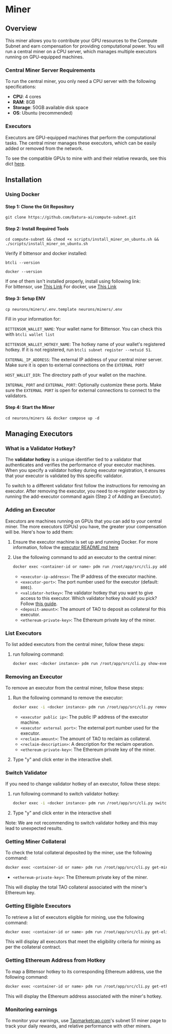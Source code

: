# Miner

## Overview

This miner allows you to contribute your GPU resources to the Compute Subnet and earn compensation for providing computational power. You will run a central miner on a CPU server, which manages multiple executors running on GPU-equipped machines.

### Central Miner Server Requirements

To run the central miner, you only need a CPU server with the following specifications:

- **CPU**: 4 cores
- **RAM**: 8GB
- **Storage**: 50GB available disk space
- **OS**: Ubuntu (recommended)

### Executors

Executors are GPU-equipped machines that perform the computational tasks. The central miner manages these executors, which can be easily added or removed from the network.

To see the compatible GPUs to mine with and their relative rewards, see this dict [here](https://github.com/Datura-ai/compute-subnet/blob/main/neurons/validators/src/services/const.py#L3).

## Installation

### Using Docker

#### Step 1: Clone the Git Repository

```
git clone https://github.com/Datura-ai/compute-subnet.git
```

#### Step 2: Install Required Tools

```
cd compute-subnet && chmod +x scripts/install_miner_on_ubuntu.sh && ./scripts/install_miner_on_ubuntu.sh
```

Verify if bittensor and docker installed: 
```
btcli --version
```

```
docker --version
```

If one of them isn't installed properly, install using following link:     
For bittensor, use [This Link](https://github.com/opentensor/bittensor/blob/master/README.md#install-bittensor-sdk)
For docker, use [This Link](https://docs.docker.com/engine/install/)

#### Step 3: Setup ENV
```
cp neurons/miners/.env.template neurons/miners/.env
```

Fill in your information for:

`BITTENSOR_WALLET_NAME`: Your wallet name for Bittensor. You can check this with `btcli wallet list`

`BITTENSOR_WALLET_HOTKEY_NAME`: The hotkey name of your wallet's registered hotkey. If it is not registered, run `btcli subnet register --netuid 51`. 

`EXTERNAL_IP_ADDRESS`: The external IP address of your central miner server. Make sure it is open to external connections on the `EXTERNAL PORT`

`HOST_WALLET_DIR`: The directory path of your wallet on the machine.

`INTERNAL_PORT` and `EXTERNAL_PORT`: Optionally customize these ports. Make sure the `EXTERNAL PORT` is open for external connections to connect to the validators.


#### Step 4: Start the Miner

```
cd neurons/miners && docker compose up -d
```

## Managing Executors

### What is a Validator Hotkey?

The **validator hotkey** is a unique identifier tied to a validator that authenticates and verifies the performance of your executor machines. When you specify a validator hotkey during executor registration, it ensures that your executor is validated by this specific validator.

To switch to a different validator first follow the instructions for removing an executor. After removing the executor, you need to re-register executors by running the add-executor command again (Step 2 of Adding an Executor).

### Adding an Executor

Executors are machines running on GPUs that you can add to your central miner. The more executors (GPUs) you have, the greater your compensation will be. Here's how to add them:

1. Ensure the executor machine is set up and running Docker. For more information, follow the [executor README.md here](../executor/README.md)
2. Use the following command to add an executor to the central miner:

    ```bash
    docker exec <container-id or name> pdm run /root/app/src/cli.py add-executor --address <executor-ip-address> --port <executor-port> --validator <validator-hotkey> --deposit_amount <deposit-amount> --eth_private_key <ethereum-private-key>
    ```

    - `<executor-ip-address>`: The IP address of the executor machine.
    - `<executor-port>`: The port number used for the executor (default: `8001`).
    - `<validator-hotkey>`: The validator hotkey that you want to give access to this executor. Which validator hotkey should you pick? Follow [this guide](assigning_validator_hotkeys.md).
    - `<deposit-amount>`: The amount of TAO to deposit as collateral for this executor.
    - `<ethereum-private-key>`: The Ethereum private key of the miner.

### List Executors

To list added executors from the central miner, follow these steps:

1. run following command:

    ```bash
    docker exec <docker instance> pdm run /root/app/src/cli.py show-executors
    ```

### Removing an Executor

To remove an executor from the central miner, follow these steps:
1. Run the following command to remove the executor:

    ```bash
    docker exec -i <docker instance> pdm run /root/app/src/cli.py remove-executor --address <executor public ip> --port <executor external port> --reclaim_amount <reclaim-amount> --reclaim_description <reclaim-description> --eth_private_key <ethereum-private-key>
    ```

    - `<executor public ip>`: The public IP address of the executor machine.
    - `<executor external port>`: The external port number used for the executor.
    - `<reclaim-amount>`: The amount of TAO to reclaim as collateral.
    - `<reclaim-description>`: A description for the reclaim operation.
    - `<ethereum-private-key>`: The Ethereum private key of the miner.

2. Type "y" and click enter in the interactive shell.

### Switch Validator

If you need to change validator hotkey of an executor, follow these steps:
1. run following command to switch validator hotkey:

    ```bash
    docker exec -i <docker instance> pdm run /root/app/src/cli.py switch-validator --address <executor-ip-address> --port <executor-port> --validator <validator-hotkey>
    ```
2. Type "y" and click enter in the interactive shell

Note: We are not recommending to switch validator hotkey and this may lead to unexpected results.

### Getting Miner Collateral

To check the total collateral deposited by the miner, use the following command:

```bash
docker exec <container-id or name> pdm run /root/app/src/cli.py get-miner-collateral --eth_private_key <ethereum-private-key>
```

- `<ethereum-private-key>`: The Ethereum private key of the miner.

This will display the total TAO collateral associated with the miner's Ethereum key.

### Getting Eligible Executors

To retrieve a list of executors eligible for mining, use the following command:

```bash
docker exec <container-id or name> pdm run /root/app/src/cli.py get-eligible-executors
```

This will display all executors that meet the eligibility criteria for mining as per the collateral contract.

### Getting Ethereum Address from Hotkey

To map a Bittensor hotkey to its corresponding Ethereum address, use the following command:

```bash
docker exec <container-id or name> pdm run /root/app/src/cli.py get-eth-address-from-hotkey
```

This will display the Ethereum address associated with the miner's hotkey.

### Monitoring earnings

To monitor your earnings, use [Taomarketcap.com](https://taomarketcap.com/subnets/51/miners)'s subnet 51 miner page to track your daily rewards, and relative performance with other miners.
